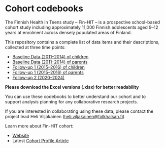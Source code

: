 # Cohort codebooks
The Finnish Health in Teens study – Fin-HIT – is a prospective school-based cohort study including approximately 11,000 Finnish adolescents aged 9–12 years at enrolment across densely populated areas of Finland.

This repository contains a complete list of data items and their descriptions, collected at three time points:
- [Baseline Data (2011–2014) of children](./Baseline_Codebook_Children.csv)
- [Baseline Data (2011–2014) of parents](./Baseline_Codebook_Guardians.csv)
- [Follow-up 1 (2015–2016) of children](./Followup_1_Codebook_Children.csv)
- [Follow-up 1 (2015–2016) of parents](./Followup_1_Codebook_Guardian.csv)
- [Follow-up 2 (2020–2024)](./Followup_2_Codebook_English.csv)

**Please download the Excel versions (.xlsx) for better readability**

You can use these codebooks to better understand our cohort and to support analysis planning for any collaborative research projects.

If you are interested in collaborating using these data, please contact the project lead Heli Viljakainen (heli.viljakainen@folkhalsan.fi).

Learn more about Fin-HIT cohort: 
- [Website](https://research.folkhalsan.fi/public-health/fin-hit)
- Latest [Cohort Profile Article](https://academic.oup.com/ije/article/54/2/dyaf025/8094764)

